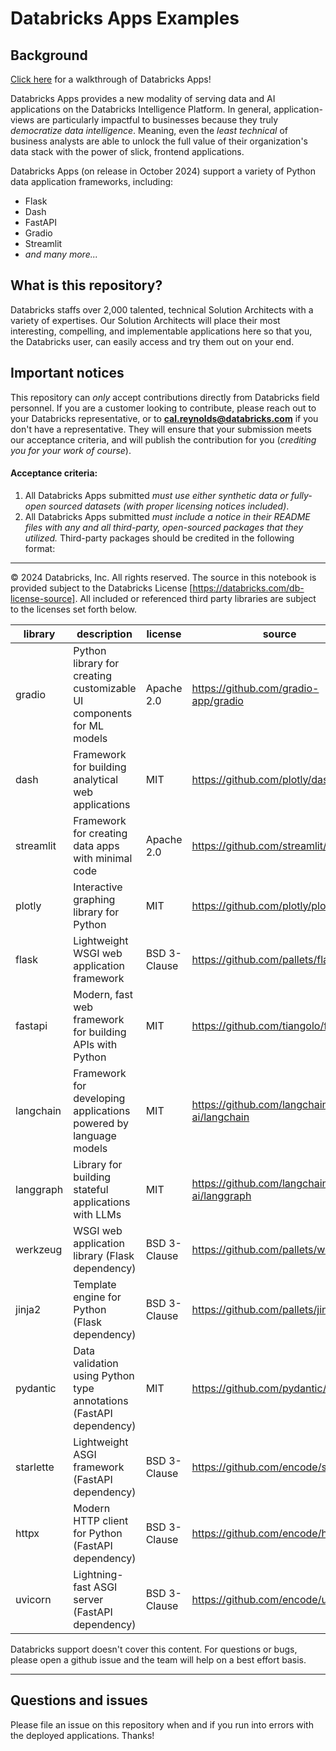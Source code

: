 # Databricks Apps Examples

## Background

[Click here](https://www.youtube.com/watch?v=Equ7PBeM-Mw) for a walkthrough of Databricks Apps!

Databricks Apps provides a new modality of serving data and AI applications on the Databricks Intelligence Platform. In general, application-views are particularly impactful to businesses because they truly _democratize data intelligence_. Meaning, even the _least technical_ of business analysts are able to unlock the full value of their organization's data stack with the power of slick, frontend applications.

Databricks Apps (on release in October 2024) support a variety of Python data application frameworks, including:
- Flask
- Dash
- FastAPI
- Gradio
- Streamlit
- _and many more..._

## What is this repository?

Databricks staffs over 2,000 talented, technical Solution Architects with a variety of expertises. Our Solution Architects will place their most interesting, compelling, and implementable applications here so that you, the Databricks user, can easily access and try them out on your end. 


## Important notices

This repository can _only_ accept contributions directly from Databricks field personnel. If you are a customer looking to contribute, please reach out to your Databricks representative, or to **cal.reynolds@databricks.com** if you don't have a representative. They will ensure that your submission meets our acceptance criteria, and will publish the contribution for you (_crediting you for your work of course_). 

#### Acceptance criteria:
1. All Databricks Apps submitted _must use either synthetic data or fully-open sourced datasets (with proper licensing notices included)_.
2. All Databricks Apps submitted _must include a notice in their README files with any and all third-party, open-sourced packages that they utilized._ Third-party packages should be credited in the following format:

---
&copy; 2024 Databricks, Inc. All rights reserved. The source in this notebook is provided subject to the Databricks License [https://databricks.com/db-license-source].  All included or referenced third party libraries are subject to the licenses set forth below.

| library | description | license | source |
|----------------------------------------|-------------------------|------------|-----------------------------------------------------|
| gradio | Python library for creating customizable UI components for ML models | Apache 2.0 | https://github.com/gradio-app/gradio |
| dash | Framework for building analytical web applications | MIT | https://github.com/plotly/dash |
| streamlit | Framework for creating data apps with minimal code | Apache 2.0 | https://github.com/streamlit/streamlit |
| plotly | Interactive graphing library for Python | MIT | https://github.com/plotly/plotly.py |
| flask | Lightweight WSGI web application framework | BSD 3-Clause | https://github.com/pallets/flask |
| fastapi | Modern, fast web framework for building APIs with Python | MIT | https://github.com/tiangolo/fastapi |
| langchain | Framework for developing applications powered by language models | MIT | https://github.com/langchain-ai/langchain |
| langgraph | Library for building stateful applications with LLMs | MIT | https://github.com/langchain-ai/langgraph |
| werkzeug | WSGI web application library (Flask dependency) | BSD 3-Clause | https://github.com/pallets/werkzeug |
| jinja2 | Template engine for Python (Flask dependency) | BSD 3-Clause | https://github.com/pallets/jinja |
| pydantic | Data validation using Python type annotations (FastAPI dependency) | MIT | https://github.com/pydantic/pydantic |
| starlette | Lightweight ASGI framework (FastAPI dependency) | BSD 3-Clause | https://github.com/encode/starlette |
| httpx | Modern HTTP client for Python (FastAPI dependency) | BSD 3-Clause | https://github.com/encode/httpx |
| uvicorn | Lightning-fast ASGI server (FastAPI dependency) | BSD 3-Clause | https://github.com/encode/uvicorn |

Databricks support doesn't cover this content. For questions or bugs, please open a github issue and the team will help on a best effort basis.

---

## Questions and issues

Please file an issue on this repository when and if you run into errors with the deployed applications. Thanks!

